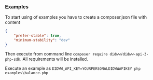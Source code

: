 ### Examples

To start using of examples you have to create a composer.json file with content
```json
{
    "prefer-stable": true,
    "minimum-stability": "dev"
}
```

Then execute from command line `composer require didww/didww-api-3-php-sdk`.
All requirements will be installed.

Execute an example as `DIDWW_API_KEY=YOURPERSONALDIDWWAPIKEY php examples\balance.php`

